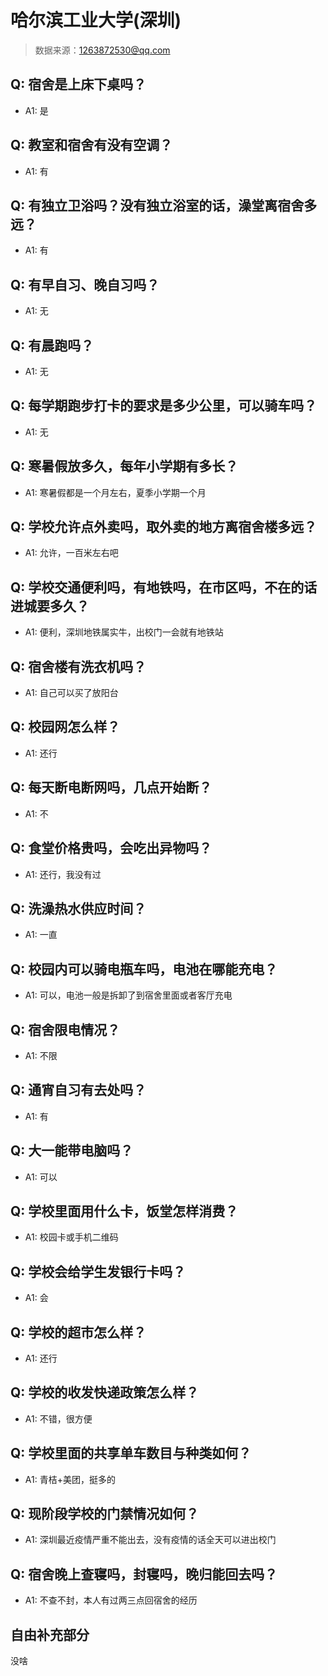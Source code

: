 # 哈尔滨工业大学(深圳)

> 数据来源：1263872530@qq.com

## Q: 宿舍是上床下桌吗？

- A1: 是

## Q: 教室和宿舍有没有空调？

- A1: 有

## Q: 有独立卫浴吗？没有独立浴室的话，澡堂离宿舍多远？

- A1: 有

## Q: 有早自习、晚自习吗？

- A1: 无

## Q: 有晨跑吗？

- A1: 无

## Q: 每学期跑步打卡的要求是多少公里，可以骑车吗？

- A1: 无

## Q: 寒暑假放多久，每年小学期有多长？

- A1: 寒暑假都是一个月左右，夏季小学期一个月

## Q: 学校允许点外卖吗，取外卖的地方离宿舍楼多远？

- A1: 允许，一百米左右吧

## Q: 学校交通便利吗，有地铁吗，在市区吗，不在的话进城要多久？

- A1: 便利，深圳地铁属实牛，出校门一会就有地铁站

## Q: 宿舍楼有洗衣机吗？

- A1: 自己可以买了放阳台

## Q: 校园网怎么样？

- A1: 还行

## Q: 每天断电断网吗，几点开始断？

- A1: 不

## Q: 食堂价格贵吗，会吃出异物吗？

- A1: 还行，我没有过

## Q: 洗澡热水供应时间？

- A1: 一直

## Q: 校园内可以骑电瓶车吗，电池在哪能充电？

- A1: 可以，电池一般是拆卸了到宿舍里面或者客厅充电

## Q: 宿舍限电情况？

- A1: 不限

## Q: 通宵自习有去处吗？

- A1: 有

## Q: 大一能带电脑吗？

- A1: 可以

## Q: 学校里面用什么卡，饭堂怎样消费？

- A1: 校园卡或手机二维码

## Q: 学校会给学生发银行卡吗？

- A1: 会

## Q: 学校的超市怎么样？

- A1: 还行

## Q: 学校的收发快递政策怎么样？

- A1: 不错，很方便

## Q: 学校里面的共享单车数目与种类如何？

- A1: 青桔+美团，挺多的

## Q: 现阶段学校的门禁情况如何？

- A1: 深圳最近疫情严重不能出去，没有疫情的话全天可以进出校门

## Q: 宿舍晚上查寝吗，封寝吗，晚归能回去吗？

- A1: 不查不封，本人有过两三点回宿舍的经历

## 自由补充部分

没啥